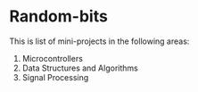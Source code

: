 # Random-bits

This is list of mini-projects in the following areas:

 1. Microcontrollers
 2. Data Structures and Algorithms
 3. Signal Processing




